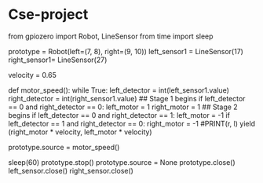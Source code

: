 # Cse-project
from gpiozero import Robot, LineSensor
from time import sleep

prototype = Robot(left=(7, 8), right=(9, 10))
left_sensor1 = LineSensor(17)
right_sensor1= LineSensor(27)

velocity = 0.65

def motor_speed():
    while True:
        left_detector  = int(left_sensor1.value)
        right_detector = int(right_sensor1.value)
        ## Stage 1 begins
        if left_detector == 0 and right_detector == 0:
            left_motor = 1
            right_motor = 1
        ## Stage 2 begins
        if left_detector == 0 and right_detector == 1:
            left_motor = -1
        if left_detector == 1 and right_detector == 0:
            right_motor = -1
        #PRINT(r, l)
        yield (right_motor * velocity, left_motor * velocity)

prototype.source = motor_speed()

sleep(60)
prototype.stop()
prototype.source = None
prototype.close()
left_sensor.close()
right_sensor.close()
